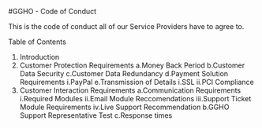#GGHO - Code of Conduct

This is the code of conduct all of our Service Providers have to agree to.

Table of Contents

1. Introduction
2. Customer Protection Requirements
	a.Money Back Period 
	b.Customer Data Security
	c.Customer Data Redundancy
	d.Payment Solution Requirements
		i.PayPal
	e.Transmission of Details
		i.SSL
		ii.PCI Compliance
3. Customer Interaction Requirements
a.Communication Requirements
i.Required Modules
ii.Email Module Reccomendations
iii.Support Ticket Module Requirements
iv.Live Support Recommendation
b.GGHO Support Representative Test
c.Response times
